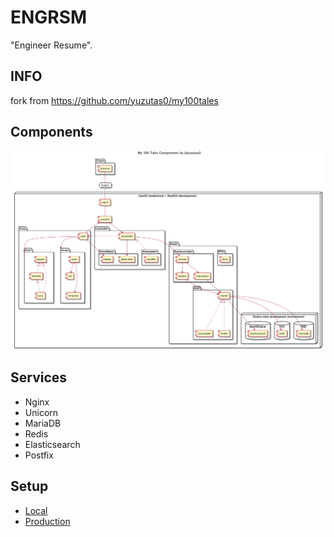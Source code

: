 # ENGRSM

"Engineer Resume".

## INFO

fork from https://github.com/yuzutas0/my100tales

## Components

![Components](docs/components.png)

## Services

- Nginx
- Unicorn
- MariaDB
- Redis
- Elasticsearch
- Postfix

## Setup

- [Local](server/local/)
- [Production](server/production)

